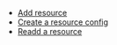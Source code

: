 - [Add resource](tutorials/add-resource.md)
- [Create a resource config](tutorials/create-resource-config.md)
- [Readd a resource](tutorials/readd-resource.md)
